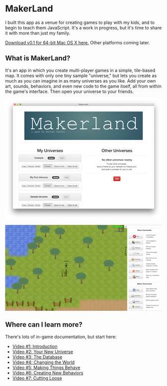 
# MakerLand

I built this app as a venue for creating games to play with my kids, and to
begin to teach them JavaScript.  It's a work in progress, but it's time to
share it with more than just my family.

[Download v0.1 for 64-bit Mac OS X here.](https://github.com/nathancarter/makerland/releases/tag/v0.1)
Other platforms coming later.

## What is MakerLand?

It's an app in which you create multi-player games in a simple, tile-based
map.  It comes with only one tiny sample "universe," but lets you create as
much as you can imagine in as many universes as you like.  Add your own art,
sounds, behaviors, and even new code to the game itself, all from within the
game's interface.  Then open your universe to your friends.

![Main window screenshot](main-win-screenshot.png)

![Game play screenshot](game-screenshot.png)

## Where can I learn more?

There's lots of in-game documentation, but start here:

 * [Video #1: Introduction](https://youtu.be/tTK8fBjzGPw?list=PLqm1puGPkE8g0QGk71yV6kXu4JcZ0J2EH)
 * [Video #2: Your New Universe](https://www.youtube.com/watch?v=v6QgkKVhXJU&list=PLqm1puGPkE8g0QGk71yV6kXu4JcZ0J2EH&index=2)
 * [Video #3: The Database](https://www.youtube.com/watch?v=LKm5C-Nd-eM&index=3&list=PLqm1puGPkE8g0QGk71yV6kXu4JcZ0J2EH)
 * [Video #4: Changing the World](https://www.youtube.com/watch?v=2n22ICEV95o&index=4&list=PLqm1puGPkE8g0QGk71yV6kXu4JcZ0J2EH)
 * [Video #5: Making Things Behave](https://www.youtube.com/watch?v=V-JnSrA8eKY&index=5&list=PLqm1puGPkE8g0QGk71yV6kXu4JcZ0J2EH)
 * [Video #6: Creating New Behaviors](https://www.youtube.com/watch?v=MLGBm4hErwQ&list=PLqm1puGPkE8g0QGk71yV6kXu4JcZ0J2EH&index=6)
 * [Video #7: Cutting Loose](https://www.youtube.com/watch?v=dHTn8MVFp2c&index=8&list=PLqm1puGPkE8g0QGk71yV6kXu4JcZ0J2EH)
